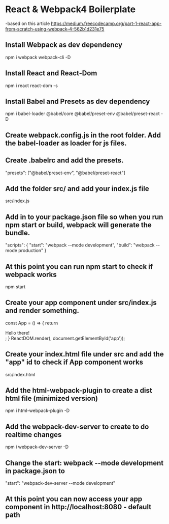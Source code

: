 # React & Webpack4 Boilerplate
-based on this article https://medium.freecodecamp.org/part-1-react-app-from-scratch-using-webpack-4-562b1d231e75

## Install Webpack as dev dependency
npm i webpack webpack-cli -D

## Install React and React-Dom
npm i react react-dom -s

## Install Babel and Presets as dev dependency
 npm i babel-loader @babel/core @babel/preset-env @babel/preset-react -D

## Create webpack.config.js in the root folder. Add the babel-loader as loader for js files.

## Create .babelrc and add the presets.
 "presets": ["@babel/preset-env", "@babel/preset-react"]

## Add the folder src/ and add your index.js file
 src/index.js

## Add in to your package.json file so when you run npm start or build, webpack will generate the bundle.

"scripts": {
    "start": "webpack --mode development",
    "build": "webpack --mode production"
}

## At this point you can run npm start to check if webpack works
 npm start

## Create your app component under src/index.js and render something.

const App = () => {
    return <div>Hello there!</div>;
}
ReactDOM.render(<App />, document.getElementById('app'));

## Create your index.html file under src and add the "app" id to check if App component works
 src/index.html

## Add the html-webpack-plugin to create a dist html file (minimized version)
 npm i html-webpack-plugin -D

## Add the webpack-dev-server to create to do realtime changes
 npm i webpack-dev-server -D

## Change the start: webpack --mode development in package.json to
 "start": "webpack-dev-server --mode development"

## At this point you can now access your app component in http://localhost:8080 - default path




